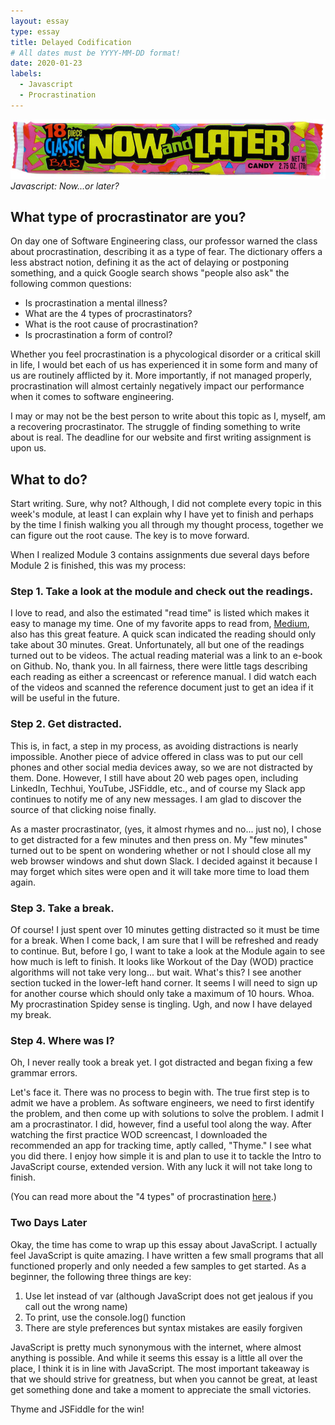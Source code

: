 ```yaml
---
layout: essay
type: essay
title: Delayed Codification
# All dates must be YYYY-MM-DD format!
date: 2020-01-23
labels:
  - Javascript
  - Procrastination
---
```


<img class="ui tiny right spaced image" src="../images/Now-and-Later-Wrapper-Small.jpg">*Javascript: Now...or later?*

## What type of procrastinator are you? 

On day one of Software Engineering class, our professor warned the class about procrastination, describing it as a type of fear. The dictionary offers a less abstract notion, defining it as the act of delaying or postponing something, and a quick Google search shows "people also ask" the following common questions: 

* Is procrastination a mental illness?
* What are the 4 types of procrastinators?
* What is the root cause of procrastination?
* Is procrastination a form of control? 

Whether you feel procrastination is a phycological disorder or a critical skill in life, I would bet each of us has experienced it in some form and many of us are routinely afflicted by it. More importantly, if not managed properly, procrastination will almost certainly negatively impact our performance when it comes to software engineering. 

I may or may not be the best person to write about this topic as I, myself, am a recovering procrastinator. The struggle of finding something to write about is real. The deadline for our website and first writing assignment is upon us. 

## What to do?

Start writing. Sure, why not? Although, I did not complete every topic in this week's module, at least I can explain why I have yet to finish and perhaps by the time I finish walking you all through my thought process, together we can figure out the root cause. The key is to move forward. 

When I realized Module 3 contains assignments due several days before Module 2 is finished, this was my process: 

### Step 1. Take a look at the module and check out the readings. 

I love to read, and also the estimated "read time" is listed which makes it easy to manage my time. One of my favorite apps to read from, <a href="https://medium.com/">Medium</a>, also has this great feature. A quick scan indicated the reading should only take about 30 minutes. Great. Unfortunately, all but one of the readings turned out to be videos. The actual reading material was a link to an e-book on Github. No, thank you. In all fairness, there were little tags describing each reading as either a screencast or reference manual. I did watch each of the videos and scanned the reference document just to get an idea if it will be useful in the future.

### Step 2. Get distracted.

This is, in fact, a step in my process, as avoiding distractions is nearly impossible. Another piece of advice offered in class was to put our cell phones and other social media devices away, so we are not distracted by them. Done. However, I still have about 20 web pages open, including LinkedIn, Techhui, YouTube, JSFiddle, etc., and of course my Slack app continues to notify me of any new messages. I am glad to discover the source of that clicking noise finally.

As a master procrastinator, (yes, it almost rhymes and no... just no), I chose to get distracted for a few minutes and then press on. My "few minutes" turned out to be spent on wondering whether or not I should close all my web browser windows and shut down Slack. I decided against it because I may forget which sites were open and it will take more time to load them again.

### Step 3. Take a break. 

Of course! I just spent over 10 minutes getting distracted so it must be time for a break. When I come back, I am sure that I will be refreshed and ready to continue. But, before I go, I want to take a look at the Module again to see how much is left to finish. It looks like Workout of the Day (WOD) practice algorithms will not take very long... but wait. What's this? I see another section tucked in the lower-left hand corner. It seems I will need to sign up for another course which should only take a maximum of 10 hours. Whoa. My procrastination Spidey sense is tingling. Ugh, and now I have delayed my break.

### Step 4. Where was I? 

Oh, I never really took a break yet. I got distracted and began fixing a few grammar errors. 

Let's face it. There was no process to begin with. The true first step is to admit we have a problem. As software engineers, we need to first identify the problem, and then come up with solutions to solve the problem. I admit I am a procrastinator. I did, however, find a useful tool along the way. After watching the first practice WOD screencast, I downloaded the recommended an app for tracking time, aptly called, "Thyme." I see what you did there. I enjoy how simple it is and plan to use it to tackle the Intro to JavaScript course, extended version. With any luck it will not take long to finish. 

(You can read more about the "4 types" of procrastination <a href="https://alphaefficiency.com/4-types-procrastination-beat/">here</a>.) 

### Two Days Later

Okay, the time has come to wrap up this essay about JavaScript. I actually feel JavaScript is quite amazing. I have written a few small programs that all functioned properly and only needed a few samples to get started. As a beginner, the following three things are key: 

1. Use let instead of var (although JavaScript does not get jealous if you call out the wrong name)
2. To print, use the console.log() function
3. There are style preferences but syntax mistakes are easily forgiven

JavaScript is pretty much synonymous with the internet, where almost anything is possible. And while it seems this essay is a little all over the place, I think it is in line with JavaScript. The most important takeaway is that we should strive for greatness, but when you cannot be great, at least get something done and take a moment to appreciate the small victories. 

Thyme and JSFiddle for the win!
